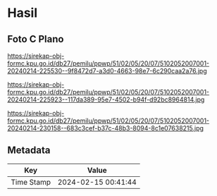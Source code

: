 # Hasil

## Foto C Plano

https://sirekap-obj-formc.kpu.go.id/db27/pemilu/ppwp/51/02/05/20/07/5102052007001-20240214-225530--9f8472d7-a3d0-4663-98e7-6c290caa2a76.jpg

https://sirekap-obj-formc.kpu.go.id/db27/pemilu/ppwp/51/02/05/20/07/5102052007001-20240214-225923--117da389-95e7-4502-b94f-d92bc8964814.jpg

https://sirekap-obj-formc.kpu.go.id/db27/pemilu/ppwp/51/02/05/20/07/5102052007001-20240214-230158--683c3cef-b37c-48b3-8094-8c1e07638215.jpg


## Metadata

| Key        | Value               |
| ---------- | ------------------- |
| Time Stamp | 2024-02-15 00:41:44 |




